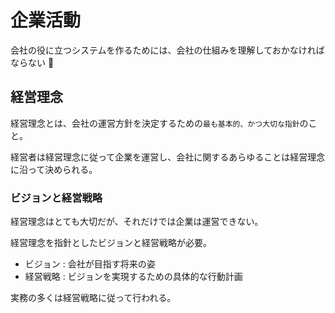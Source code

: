 # 企業活動

会社の役に立つシステムを作るためには、会社の仕組みを理解しておかなければならない :dog:

## 経営理念

経営理念とは、会社の運営方針を決定するための`最も基本的、かつ大切な指針`のこと。

経営者は経営理念に従って企業を運営し、会社に関するあらゆることは経営理念に沿って決められる。

### ビジョンと経営戦略

経営理念はとても大切だが、それだけでは企業は運営できない。

経営理念を指針としたビジョンと経営戦略が必要。

- ビジョン : 会社が目指す将来の姿
- 経営戦略 : ビジョンを実現するための具体的な行動計画

実務の多くは経営戦略に従って行われる。

